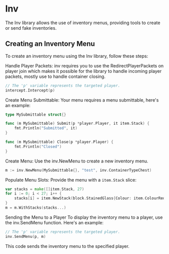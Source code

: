 # Inv
The Inv library allows the use of inventory menus, providing tools to create or send fake inventories.

## Creating an Inventory Menu
To create an inventory menu using the Inv library, follow these steps:

Handle Player Packets: inv requires you to use the RedirectPlayerPackets on player join which makes it possible
for the library to handle incoming player packets, mostly use to handle container closing.
```go
// The 'p' variable represents the targeted player.
intercept.Intercept(p)
```

Create Menu Submittable: Your menu requires a menu submittable, here's an example:
```go
type MySubmittable struct{}

func (m MySubmittable) Submit(p *player.Player, it item.Stack) {
	fmt.Println("Submitted", it)
}

func (m MySubmittable) Close(p *player.Player) {
	fmt.Println("Closed")
}
```
Create Menu: Use the inv.NewMenu to create a new inventory menu.
```go
m := inv.NewMenu(MySubmittable{}, "test", inv.ContainerTypeChest)
```
Populate Menu Slots: Provide the menu with a `item.Stack` slice:
```go
var stacks = make([]item.Stack, 27)
for i := 0; i < 27; i++ {
    stacks[i] = item.NewStack(block.StainedGlass{Colour: item.ColourRed()}, 1)
}
m = m.WithStacks(stacks...)
```
Sending the Menu to a Player
To display the inventory menu to a player, use the inv.SendMenu function. Here's an example:

```go
// The 'p' variable represents the targeted player.
inv.SendMenu(p, m)
```
This code sends the inventory menu to the specified player.

